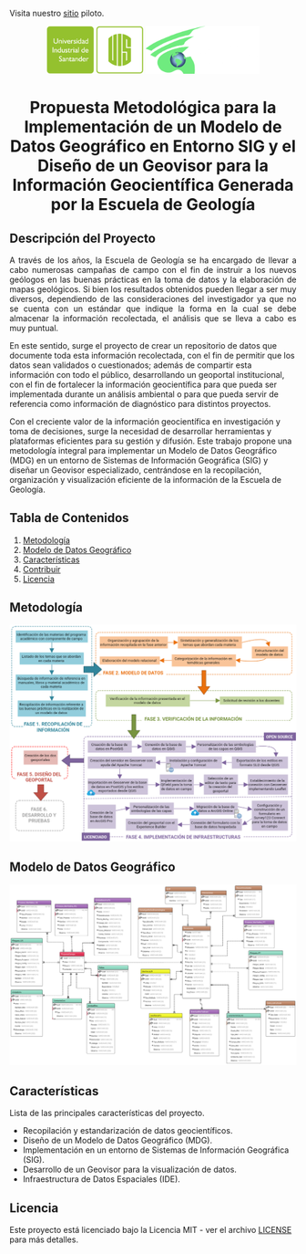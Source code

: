Visita nuestro [sitio](https://julianabarrios.github.io/GeovisorESGEOv1.github.io/) piloto.
<p align="center">
  <img src="img/LOGO UIS_PNG1.png" alt="Imagen 1" width="170"/>
  <img src="img/Sin título-1.png" alt="Imagen 2" width="200"/>
</p>

<h1 align="center">Propuesta Metodológica para la Implementación de un Modelo de Datos Geográfico en Entorno SIG y el Diseño de un Geovisor para la Información Geocientífica Generada por la Escuela de Geología</h1>


## Descripción del Proyecto

<p align="justify">
A través de los años, la Escuela de Geología se ha encargado de llevar a cabo numerosas campañas de campo con el fin de instruir a los nuevos geólogos en las buenas prácticas en la toma de datos y la elaboración de mapas geológicos. Si bien los resultados obtenidos pueden llegar a ser muy diversos, dependiendo de las consideraciones del investigador ya que no se cuenta con un estándar que indique la forma en la cual se debe almacenar la información recolectada, el análisis que se lleva a cabo es muy puntual.

En este sentido, surge el proyecto de crear un repositorio de datos que documente toda esta información recolectada, con el fin de permitir que los datos sean validados o cuestionados; además de compartir esta información con todo el público, desarrollando un geoportal institucional, con el fin de fortalecer la información geocientífica para que pueda ser implementada durante un análisis ambiental o para que pueda servir de referencia como información de diagnóstico para distintos proyectos.

Con el creciente valor de la información geocientífica en investigación y toma de decisiones, surge la necesidad de desarrollar herramientas y plataformas eficientes para su gestión y difusión. Este trabajo propone una metodología integral para implementar un Modelo de Datos Geográfico (MDG) en un entorno de Sistemas de Información Geográfica (SIG) y diseñar un Geovisor especializado, centrándose en la recopilación, organización y visualización eficiente de la información de la Escuela de Geología.
</p>

## Tabla de Contenidos

1. [Metodología](#Metodología)
2. [Modelo de Datos Geográfico](#ModelodeDatosGeográfico)
3. [Características](#características)
4. [Contribuir](#contribuir)
5. [Licencia](#licencia)

## Metodología

<p align="center">
  <img src="temp908.png" alt="Imagen Metodología" width="1000"/>
</p>

## Modelo de Datos Geográfico

<p align="center">
  <img src="Geociencias (7).png" alt="Imagen Metodología" width="1000"/>
</p>

## Características

Lista de las principales características del proyecto.

- Recopilación y estandarización de datos geocientíficos.
- Diseño de un Modelo de Datos Geográfico (MDG).
- Implementación en un entorno de Sistemas de Información Geográfica (SIG).
- Desarrollo de un Geovisor para la visualización de datos.
- Infraestructura de Datos Espaciales (IDE).

## Licencia

Este proyecto está licenciado bajo la Licencia MIT - ver el archivo [LICENSE](LICENSE.txt) para más detalles.

